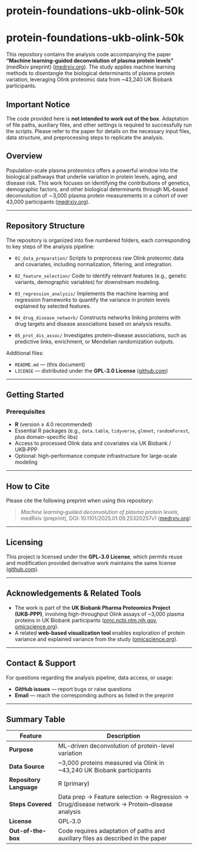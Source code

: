 # protein-foundations-ukb-olink-50k

# protein‑foundations‑ukb‑olink‑50k

This repository contains the analysis code accompanying the paper **“Machine learning‑guided deconvolution of plasma protein levels”** (medRxiv preprint) ([medrxiv.org](https://www.medrxiv.org/content/10.1101/2025.01.09.25320257v2)). The study applies machine learning methods to disentangle the biological determinants of plasma protein variation, leveraging Olink proteomic data from \~43,240 UK Biobank participants.

## Important Notice

The code provided here is **not intended to work out of the box**. Adaptation of file paths, auxiliary files, and other settings is required to successfully run the scripts. Please refer to the paper for details on the necessary input files, data structure, and preprocessing steps to replicate the analysis.

## Overview

Population-scale plasma proteomics offers a powerful window into the biological pathways that underlie variation in protein levels, aging, and disease risk. This work focuses on identifying the contributions of genetics, demographic factors, and other biological determinants through ML‑based deconvolution of ∼3,000 plasma protein measurements in a cohort of over 43,000 participants ([medrxiv.org](https://www.medrxiv.org/content/10.1101/2025.01.09.25320257v2)).

---

## Repository Structure

The repository is organized into five numbered folders, each corresponding to key steps of the analysis pipeline:

* `01_data_preparation/`
  Scripts to preprocess raw Olink proteomic data and covariates, including normalization, filtering, and integration.

* `02_feature_selection/`
  Code to identify relevant features (e.g., genetic variants, demographic variables) for downstream modeling.

* `03_regression_analysis/`
  Implements the machine learning and regression frameworks to quantify the variance in protein levels explained by selected features.

* `04_drug_disease_network/`
  Constructs networks linking proteins with drug targets and disease associations based on analysis results.

* `05_prot_dis_assoc/`
  Investigates protein–disease associations, such as predictive links, enrichment, or Mendelian randomization outputs.

Additional files:

* `README.md` — (this document)
* `LICENSE` — distributed under the **GPL‑3.0 License** ([github.com](https://github.com/comp-med/protein-foundations-ukb-olink-50k))

---

## Getting Started

### Prerequisites

* **R** (version ≥ 4.0 recommended)
* Essential R packages (e.g., `data.table`, `tidyverse`, `glmnet`, `randomForest`, plus domain-specific libs)
* Access to processed Olink data and covariates via UK Biobank / UKB‑PPP
* Optional: high-performance compute infrastructure for large-scale modeling

---

## How to Cite

Please cite the following preprint when using this repository:

> *Machine learning‑guided deconvolution of plasma protein levels*, medRxiv (preprint), DOI: 10.1101/2025.01.09.25320257v1 ([medrxiv.org](https://www.medrxiv.org/content/10.1101/2025.01.09.25320257v2))

---

## Licensing

This project is licensed under the **GPL‑3.0 License**, which permits reuse and modification provided derivative work maintains the same license ([github.com](https://github.com/comp-med/protein-foundations-ukb-olink-50k)).

---

## Acknowledgements & Related Tools

* The work is part of the **UK Biobank Pharma Proteomics Project (UKB‑PPP)**, involving high-throughput Olink assays of \~3,000 plasma proteins in UK Biobank participants ([pmc.ncbi.nlm.nih.gov](https://www.nature.com/articles/s41586-023-06592-6), [omicscience.org](https://omicscience.org/apps/prot_foundation/)).
* A related **web-based visualization tool** enables exploration of protein variance and explained variance from the study ([omicscience.org](https://omicscience.org/apps/prot_foundation/)).

---

## Contact & Support

For questions regarding the analysis pipeline, data access, or usage:

* **GitHub issues** — report bugs or raise questions
* **Email** — reach the corresponding authors as listed in the preprint

---

## Summary Table

| Feature                 | Description                                                                                  |
| ----------------------- | -------------------------------------------------------------------------------------------- |
| **Purpose**             | ML-driven deconvolution of protein-level variation                                           |
| **Data Source**         | \~3,000 proteins measured via Olink in \~43,240 UK Biobank participants                      |
| **Repository Language** | R (primary)                                                                                  |
| **Steps Covered**       | Data prep → Feature selection → Regression → Drug/disease network → Protein–disease analysis |
| **License**             | GPL‑3.0                                                                                      |
| **Out-of-the-box**      | Code requires adaptation of paths and auxiliary files as described in the paper              |

